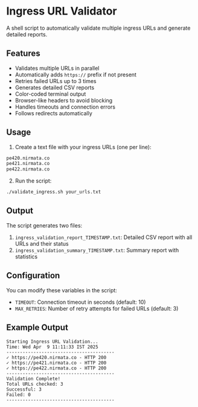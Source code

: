 # Ingress URL Validator

A shell script to automatically validate multiple ingress URLs and generate detailed reports.

## Features

- Validates multiple URLs in parallel
- Automatically adds `https://` prefix if not present
- Retries failed URLs up to 3 times
- Generates detailed CSV reports
- Color-coded terminal output
- Browser-like headers to avoid blocking
- Handles timeouts and connection errors
- Follows redirects automatically

## Usage

1. Create a text file with your ingress URLs (one per line):
```txt
pe420.nirmata.co
pe421.nirmata.co
pe422.nirmata.co
```

2. Run the script:
```bash
./validate_ingress.sh your_urls.txt
```

## Output

The script generates two files:
1. `ingress_validation_report_TIMESTAMP.txt`: Detailed CSV report with all URLs and their status
2. `ingress_validation_summary_TIMESTAMP.txt`: Summary report with statistics

## Configuration

You can modify these variables in the script:
- `TIMEOUT`: Connection timeout in seconds (default: 10)
- `MAX_RETRIES`: Number of retry attempts for failed URLs (default: 3)

## Example Output

```
Starting Ingress URL Validation...
Time: Wed Apr  9 11:11:33 IST 2025
----------------------------------------
✓ https://pe420.nirmata.co - HTTP 200
✓ https://pe421.nirmata.co - HTTP 200
✓ https://pe422.nirmata.co - HTTP 200
----------------------------------------
Validation Complete!
Total URLs checked: 3
Successful: 3
Failed: 0
----------------------------------------
``` 